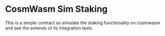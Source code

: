 # CosmWasm Sim Staking

This is a simple contract so simulate the staking functionality on cosmwasm and see the extends of its integration tests.


